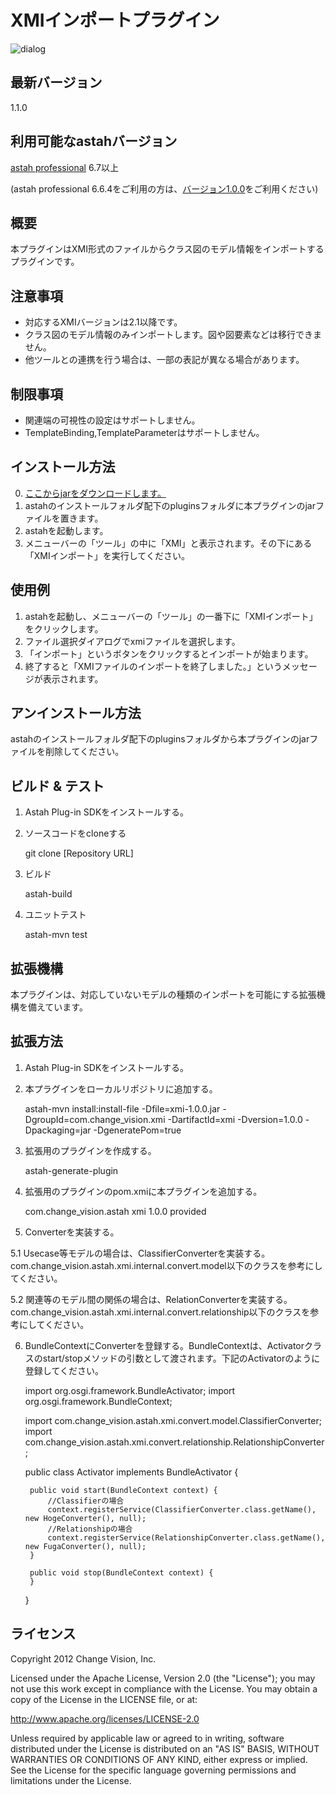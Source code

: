 XMIインポートプラグイン
===============================

![dialog](https://raw.github.com/ChangeVision/astah-xmi-import-plugin/master/images/XMIインポート.png "XMIインポート")

最新バージョン
----------------
1.1.0

利用可能なastahバージョン
------------------
[astah professional](http://astah.change-vision.com/ja/product/astah-professional.html) 6.7以上

(astah professional 6.6.4をご利用の方は、[バージョン1.0.0](http://astah.change-vision.com/plugins/xmi/1.0.0.html)をご利用ください)

概要
----------------
本プラグインはXMI形式のファイルからクラス図のモデル情報をインポートするプラグインです。

注意事項
----------------
 * 対応するXMIバージョンは2.1以降です。
 * クラス図のモデル情報のみインポートします。図や図要素などは移行できません。
 * 他ツールとの連携を行う場合は、一部の表記が異なる場合があります。

制限事項
----------------
 * 関連端の可視性の設定はサポートしません。
 * TemplateBinding,TemplateParameterはサポートしません。
 
インストール方法
----------------
0. [ここからjarをダウンロードします。](http://astah.change-vision.com/plugins/xmi/1.1.0.html)
1. astahのインストールフォルダ配下のpluginsフォルダに本プラグインのjarファイルを置きます。
2. astahを起動します。
3. メニューバーの「ツール」の中に「XMI」と表示されます。その下にある「XMIインポート」を実行してください。

使用例
----------------
1. astahを起動し、メニューバーの「ツール」の一番下に「XMIインポート」をクリックします。
2. ファイル選択ダイアログでxmiファイルを選択します。
3. 「インポート」というボタンをクリックするとインポートが始まります。
4. 終了すると「XMIファイルのインポートを終了しました。」というメッセージが表示されます。

アンインストール方法
------------------------
astahのインストールフォルダ配下のpluginsフォルダから本プラグインのjarファイルを削除してください。

ビルド & テスト
---------------
1. Astah Plug-in SDKをインストールする。
2. ソースコードをcloneする

    git clone [Repository URL]

3. ビルド

    astah-build

4. ユニットテスト

    astah-mvn test

拡張機構
-----------------
本プラグインは、対応していないモデルの種類のインポートを可能にする拡張機構を備えています。

拡張方法
-----------------
1. Astah Plug-in SDKをインストールする。
2. 本プラグインをローカルリポジトリに追加する。

    astah-mvn install:install-file -Dfile=xmi-1.0.0.jar -DgroupId=com.change_vision.xmi -DartifactId=xmi -Dversion=1.0.0 -Dpackaging=jar -DgeneratePom=true

3. 拡張用のプラグインを作成する。

    astah-generate-plugin

4. 拡張用のプラグインのpom.xmiに本プラグインを追加する。   

    <dependency>
        <groupId>com.change_vision.astah</groupId>
        <artifactId>xmi</artifactId>
        <version>1.0.0</version>
        <scope>provided</scope>
    </dependency>
    
5. Converterを実装する。

5.1 Usecase等モデルの場合は、ClassifierConverterを実装する。com.change_vision.astah.xmi.internal.convert.model以下のクラスを参考にしてください。

5.2 関連等のモデル間の関係の場合は、RelationConverterを実装する。com.change_vision.astah.xmi.internal.convert.relationship以下のクラスを参考にしてください。

6. BundleContextにConverterを登録する。BundleContextは、Activatorクラスのstart/stopメソッドの引数として渡されます。下記のActivatorのように登録してください。

	import org.osgi.framework.BundleActivator;
	import org.osgi.framework.BundleContext;
	
	import com.change_vision.astah.xmi.convert.model.ClassifierConverter;
	import com.change_vision.astah.xmi.convert.relationship.RelationshipConverter;
	
	public class Activator implements BundleActivator {
	
		public void start(BundleContext context) {
			//Classifierの場合
		    context.registerService(ClassifierConverter.class.getName(), new HogeConverter(), null);
		    //Relationshipの場合
		    context.registerService(RelationshipConverter.class.getName(), new FugaConverter(), null);
		}
	
		public void stop(BundleContext context) {
		}
		
	}

ライセンス
---------------
Copyright 2012 Change Vision, Inc.

Licensed under the Apache License, Version 2.0 (the "License");
you may not use this work except in compliance with the License.
You may obtain a copy of the License in the LICENSE file, or at:

   <http://www.apache.org/licenses/LICENSE-2.0>

Unless required by applicable law or agreed to in writing, software
distributed under the License is distributed on an "AS IS" BASIS,
WITHOUT WARRANTIES OR CONDITIONS OF ANY KIND, either express or implied.
See the License for the specific language governing permissions and
limitations under the License.
